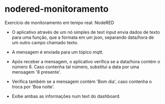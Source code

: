 # nodered-monitoramento
Exercício de monitoramento em tempo real: NodeRED

- O aplicativo através de um nó simples de text input envia dados de texto para uma função, que a formata em um json, separando data/hora de um outro campo chamado texto.

- A mensagem é enviada para um tópico mqtt.

- Após receber a mensagem, o aplicativo verifica se a data/hora contém o número 8. Caso contenha tal número, substitui a data por uma mensagem '8 presente'.

- Verifica também se a mensagem contém 'Bom dia', caso contenha o troca por 'Boa noite'.

- Exibe ambas as informações num text do dashboard.